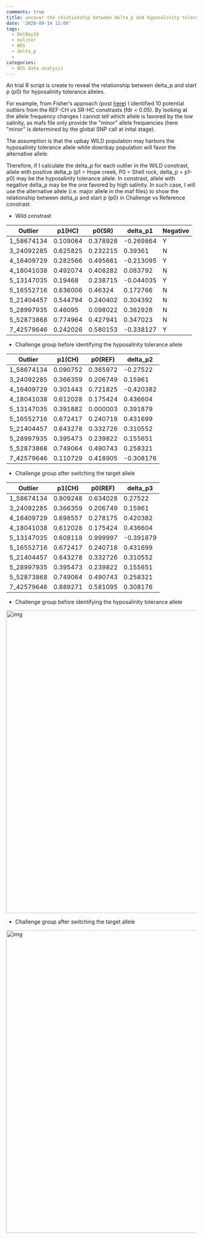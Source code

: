 ```yaml
---
comments: true
title: uncover the relationship between delta_p and hyposalinity tolerance allele
date: '2020-09-14 12:00'
tags:
  - DelBay19
  - ouliter
  - WGS
  - delta_p
  - 
categories:
  - WGS data analysis
---
```


An trial R script is create to reveal the relationship between delta_p and start p (p0) for hyposalinity tolerance alleles. 

For example, from Fisher’s approach (post [here](https://hzz0024.github.io/2020/09/14/Outlier_detection_Fish_Z-method.html)) I identified 10 potential outliers from the REF-CH vs SR-HC constrasts (fdr < 0.05). By looking at the allele frequency changes I cannot tell which allele is favored by the low salinity, as mafs file only provide the "minor" allele frequencies (here "minor" is determined by the global SNP call at inital stage).

The assumption is that the upbay WILD population may harbors the hyposalinity tolerance allele while downbay population will favor the alternative allele.

Therefore, if I calculate the delta_p for each outlier in the WILD constrast, allele with positive delta_p (p1 = Hope creek, P0 = Shell rock, delta_p = p1-p0) may be the hyposalinity tolerance allele. In constrast, allele with negative delta_p may be the one favored by high salinity. In such case, I will use the alternative allele (i.e. major allele in the maf files) to show the relationship between delta_p and start p (p0) in Challenge vs Reference constrast.

- Wild constrast

| Outlier     | p1(HC)   | p0(SR)   | delta_p1  | Negative |
|-------------|----------|----------|-----------|----------|
| 1_58674134  | 0.109064 | 0.378928 | -0.269864 | Y        |
| 3_24092285  | 0.625825 | 0.232215 | 0.39361   | N        |
| 4_16409729  | 0.282566 | 0.495661 | -0.213095 | Y        |
| 4_18041038  | 0.492074 | 0.408282 | 0.083792  | N        |
| 5_13147035  | 0.19468  | 0.238715 | -0.044035 | Y        |
| 5_16552716  | 0.636006 | 0.46324  | 0.172766  | N        |
| 5_21404457  | 0.544794 | 0.240402 | 0.304392  | N        |
| 5_28997935  | 0.46095  | 0.098022 | 0.362928  | N        |
| 5_52873868  | 0.774964 | 0.427941 | 0.347023  | N        |
| 7_42579646  | 0.242026 | 0.580153 | -0.338127 | Y        |

- Challenge group before identifying the hyposalinity tolerance allele

| Outlier    | p1(CH)   | p0(REF)  | delta_p2  |
|------------|----------|----------|-----------|
| 1_58674134 | 0.090752 | 0.365972 | -0.27522  |
| 3_24092285 | 0.366359 | 0.206749 | 0.15961   |
| 4_16409729 | 0.301443 | 0.721825 | -0.420382 |
| 4_18041038 | 0.612028 | 0.175424 | 0.436604  |
| 5_13147035 | 0.391882 | 0.000003 | 0.391879  |
| 5_16552716 | 0.672417 | 0.240718 | 0.431699  |
| 5_21404457 | 0.643278 | 0.332726 | 0.310552  |
| 5_28997935 | 0.395473 | 0.239822 | 0.155651  |
| 5_52873868 | 0.749064 | 0.490743 | 0.258321  |
| 7_42579646 | 0.110729 | 0.418905 | -0.308176 |

- Challenge group after switching the target allele

| Outlier    | p1(CH)   | p0(REF)  | delta_p3  |
|------------|----------|----------|-----------|
| 1_58674134 | 0.909248 | 0.634028 | 0.27522   |
| 3_24092285 | 0.366359 | 0.206749 | 0.15961   |
| 4_16409729 | 0.698557 | 0.278175 | 0.420382  |
| 4_18041038 | 0.612028 | 0.175424 | 0.436604  |
| 5_13147035 | 0.608118 | 0.999997 | -0.391879 |
| 5_16552716 | 0.672417 | 0.240718 | 0.431699  |
| 5_21404457 | 0.643278 | 0.332726 | 0.310552  |
| 5_28997935 | 0.395473 | 0.239822 | 0.155651  |
| 5_52873868 | 0.749064 | 0.490743 | 0.258321  |
| 7_42579646 | 0.889271 | 0.581095 | 0.308176  |

- Challenge group before identifying the hyposalinity tolerance allele

<img src="https://hzz0024.github.io/images/outlier/REF_CH_fdr1_p0_p11.jpg" alt="img" width="800"/>

- Challenge group after switching the target allele

<img src="https://hzz0024.github.io/images/outlier/REF_CH_fdr1_p0_p12.jpg" alt="img" width="800"/>




